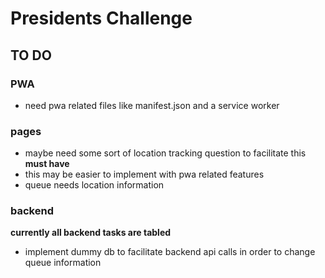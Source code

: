 # Presidents Challenge

## TO DO

### PWA
- need pwa related files like manifest.json and a service worker

### pages
- maybe need some sort of location tracking question to facilitate this **must have**
- this may be easier to implement with pwa related features 
- queue needs location information

### backend 
**currently all backend tasks are tabled**
- implement dummy db to facilitate backend api calls in order to change queue information 
